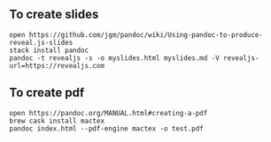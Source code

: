 ## To create slides

    open https://github.com/jgm/pandoc/wiki/Using-pandoc-to-produce-reveal.js-slides
	stack install pandoc
	pandoc -t revealjs -s -o myslides.html myslides.md -V revealjs-url=https://revealjs.com

## To create pdf

	open https://pandoc.org/MANUAL.html#creating-a-pdf
	brew cask install mactex
	pandoc index.html --pdf-engine mactex -o test.pdf